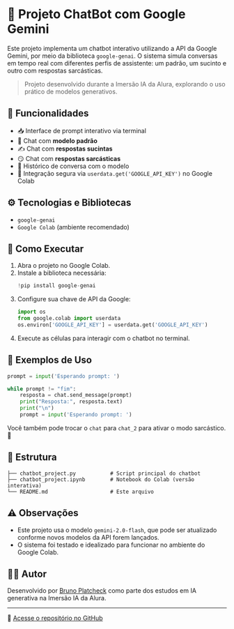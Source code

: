 
# 🤖 Projeto ChatBot com Google Gemini

Este projeto implementa um chatbot interativo utilizando a API da Google Gemini, por meio da biblioteca `google-genai`. O sistema simula conversas em tempo real com diferentes perfis de assistente: um padrão, um sucinto e outro com respostas sarcásticas.

> Projeto desenvolvido durante a Imersão IA da Alura, explorando o uso prático de modelos generativos.

## 💬 Funcionalidades

- 📥 Interface de prompt interativo via terminal
- 🧠 Chat com **modelo padrão**
- ✍️ Chat com **respostas sucintas**
- 😏 Chat com **respostas sarcásticas**
- 📜 Histórico de conversa com o modelo
- 🔐 Integração segura via `userdata.get('GOOGLE_API_KEY')` no Google Colab

## ⚙️ Tecnologias e Bibliotecas

- `google-genai`
- `Google Colab` (ambiente recomendado)

## 🧪 Como Executar

1. Abra o projeto no Google Colab.
2. Instale a biblioteca necessária:
   ```python
   !pip install google-genai
   ```
3. Configure sua chave de API da Google:
   ```python
   import os
   from google.colab import userdata
   os.environ['GOOGLE_API_KEY'] = userdata.get('GOOGLE_API_KEY')
   ```
4. Execute as células para interagir com o chatbot no terminal.

## 🧠 Exemplos de Uso

```python
prompt = input('Esperando prompt: ')

while prompt != "fim":
    resposta = chat.send_message(prompt)
    print("Resposta:", resposta.text)
    print("\n")
    prompt = input('Esperando prompt: ')
```

Você também pode trocar o `chat` para `chat_2` para ativar o modo sarcástico. 🧂

## 📁 Estrutura

```
├── chatbot_project.py           # Script principal do chatbot
├── chatbot_project.ipynb        # Notebook do Colab (versão interativa)
└── README.md                    # Este arquivo
```

## ⚠️ Observações

- Este projeto usa o modelo `gemini-2.0-flash`, que pode ser atualizado conforme novos modelos da API forem lançados.
- O sistema foi testado e idealizado para funcionar no ambiente do Google Colab.

## 👨‍💻 Autor

Desenvolvido por [Bruno Platcheck](https://github.com/brunoplatcheck) como parte dos estudos em IA generativa na Imersão IA da Alura.

---

🔗 [Acesse o repositório no GitHub](https://github.com/brunoplatcheck/Projeto-chat-bot-1)
